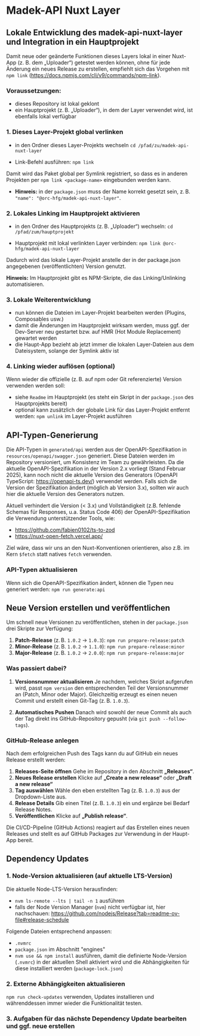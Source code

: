 # Madek-API Nuxt Layer

## Lokale Entwicklung des madek-api-nuxt-layer und Integration in ein Hauptprojekt

Damit neue oder geänderte Funktionen dieses Layers lokal in einer Nuxt-App (z. B. dem „Uploader“) getestet werden können, ohne für jede Änderung ein neues Release zu erstellen, empfiehlt sich das Vorgehen mit `npm link` (https://docs.npmjs.com/cli/v9/commands/npm-link).

### Voraussetzungen:
- dieses Repository ist lokal geklont
- ein Hauptprojekt (z. B. „Uploader“), in dem der Layer verwendet wird, ist ebenfalls lokal verfügbar

### 1. Dieses Layer-Projekt global verlinken
- in den Ordner dieses Layer-Projekts wechseln
`cd /pfad/zu/madek-api-nuxt-layer`

- Link-Befehl ausführen:
`npm link`

Damit wird das Paket global per Symlink registriert, so dass es in anderen Projekten per `npm link <package-name>` eingebunden werden kann.
-	**Hinweis:** in der `package.json` muss der Name korrekt gesetzt sein, z. B. `"name": "@orc-hfg/madek-api-nuxt-layer"`.

### 2. Lokales Linking im Hauptprojekt aktivieren
- in den Ordner des Hauptprojekts (z. B. „Uploader“) wechseln:
`cd /pfad/zum/hauptprojekt`

- Hauptprojekt mit lokal verlinkten Layer verbinden:
`npm link @orc-hfg/madek-api-nuxt-layer`

Dadurch wird das lokale Layer-Projekt anstelle der in der package.json angegebenen (veröffentlichten) Version genutzt.

**Hinweis:** Im Hauptprojekt gibt es NPM-Skripte, die das Linking/Unlinking automatisieren.

### 3. Lokale Weiterentwicklung
- nun können die Dateien im Layer-Projekt bearbeiten werden (Plugins, Composables usw.)
- damit die Änderungen im Hauptprojekt wirksam werden, muss ggf. der Dev-Server neu gestartet bzw. auf HMR (Hot Module Replacement) gewartet werden
- die Haupt-App bezieht ab jetzt immer die lokalen Layer-Dateien aus dem Dateisystem, solange der Symlink aktiv ist

### 4. Linking wieder auflösen (optional)
Wenn wieder die offizielle (z. B. auf npm oder Git referenzierte) Version verwenden werden soll:

- siehe `Readme` im Hauptprojekt (es steht ein Skript in der `package.json` des Hauptprojekts bereit)
- optional kann zusätzlich der globale Link für das Layer-Projekt entfernt werden: `npm unlink` im Layer-Projekt ausführen

## API-Typen-Generierung

Die API-Typen in `generated/api` werden aus der OpenAPI-Spezifikation in `resources/openapi/swagger.json` generiert. Diese Dateien werden im Repository versioniert, um Konsistenz im Team zu gewährleisten. Da die aktuelle OpenAPI-Spezifikation in der Version 2.x vorliegt (Stand Februar 2025), kann noch nicht die aktuelle Version des Generators (OpenAPI TypeScript: https://openapi-ts.dev/) verwendet werden. Falls sich die Version der Spezifikation ändert (möglich ab Version 3.x), sollten wir auch hier die aktuelle Version des Generators nutzen.

Aktuell verhindert die Version (< 3.x) und Vollständigkeit (z.B. fehlende Schemas für Responses, u.a. Status Code 406) der OpenAPI-Spezifikation die Verwendung unterstützender Tools, wie:
- https://github.com/fabien0102/ts-to-zod
- https://nuxt-open-fetch.vercel.app/

Ziel wäre, dass wir uns an den Nuxt-Konventionen orientieren, also z.B. im Kern `$fetch` statt natives `fetch` verwenden.

### API-Typen aktualisieren

Wenn sich die OpenAPI-Spezifikation ändert, können die Typen neu generiert werden: `npm run generate:api`

## Neue Version erstellen und veröffentlichen
Um schnell neue Versionen zu veröffentlichen, stehen in der `package.json` drei Skripte zur Verfügung:

1. **Patch-Release** (z. B. `1.0.2` → `1.0.3`): `npm run prepare-release:patch`
2. **Minor-Release** (z. B. `1.0.2` → `1.1.0`): `npm run prepare-release:minor`
3. **Major-Release** (z. B. `1.0.2` → `2.0.0`): `npm run prepare-release:major`

### Was passiert dabei?

1. **Versionsnummer aktualisieren**
Je nachdem, welches Skript aufgerufen wird, passt `npm version` den entsprechenden Teil der Versionsnummer an (Patch, Minor oder Major).
Gleichzeitig erzeugt es einen neuen Commit und erstellt einen Git-Tag (z. B. `1.0.3`).

2. **Automatisches Pushen**
Danach wird sowohl der neue Commit als auch der Tag direkt ins GitHub-Repository gepusht (via `git push --follow-tags`).

### GitHub-Release anlegen

Nach dem erfolgreichen Push des Tags kann du auf GitHub ein neues Release erstellt werden:

1. **Releases-Seite öffnen**
Gehe im Repository in den Abschnitt **„Releases“**.
2. **Neues Release erstellen**
Klicke auf **„Create a new release“** oder **„Draft a new release“**
1. **Tag auswählen**
Wähle den eben erstellten Tag (z. B. `1.0.3`) aus der Dropdown-Liste aus.
1. **Release Details**
Gib einen Titel (z. B. `1.0.3`) ein und ergänze bei Bedarf Release Notes.
1. **Veröffentlichen**
Klicke auf **„Publish release“**.

Die CI/CD-Pipeline (GitHub Actions) reagiert auf das Erstellen eines neuen Releases und stellt es auf GitHub Packages zur Verwendung in der Haupt-App bereit.

## Dependency Updates

### 1. Node-Version aktualisieren (auf aktuelle LTS-Version)

Die aktuelle Node-LTS-Version herausfinden:
- `nvm ls-remote --lts | tail -n 1` ausführen
- falls der Node Version Manager (`nvm`) nicht verfügbar ist, hier nachschauen: https://github.com/nodejs/Release?tab=readme-ov-file#release-schedule

Folgende Dateien entsprechend anpassen:
- `.nvmrc`
- `package.json` im Abschnitt "engines"
- `nvm use && npm install` ausführen, damit die definierte Node-Version (`.nvmrc`) in der aktuellen Shell aktiviert wird und die Abhängigkeiten für diese installiert werden (`package-lock.json`)

### 2. Externe Abhängigkeiten aktualisieren

`npm run check-updates` verwenden, Updates installieren und währenddessen immer wieder die Funktionalität testen.

### 3. Aufgaben für das nächste Dependency Update bearbeiten und ggf. neue erstellen

